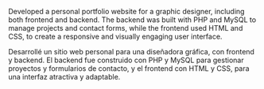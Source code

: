 Developed a personal portfolio website for a graphic designer, including both frontend and backend. The backend was built with PHP and MySQL to manage projects and contact forms, while the frontend used HTML and CSS, to create a responsive and visually engaging user interface.


Desarrollé un sitio web personal para una diseñadora gráfica, con frontend y backend. El backend fue construido con PHP y MySQL para gestionar proyectos y formularios de contacto, y el frontend con HTML y CSS, para una interfaz atractiva y adaptable.
